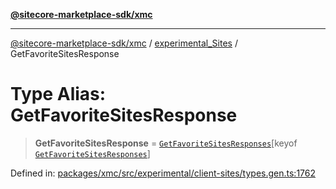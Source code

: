 [**@sitecore-marketplace-sdk/xmc**](../../../../README.md)

***

[@sitecore-marketplace-sdk/xmc](../../../../README.md) / [experimental\_Sites](../README.md) / GetFavoriteSitesResponse

# Type Alias: GetFavoriteSitesResponse

> **GetFavoriteSitesResponse** = [`GetFavoriteSitesResponses`](GetFavoriteSitesResponses.md)\[keyof [`GetFavoriteSitesResponses`](GetFavoriteSitesResponses.md)\]

Defined in: [packages/xmc/src/experimental/client-sites/types.gen.ts:1762](https://github.com/Sitecore/marketplace-sdk/blob/main/packages/xmc/src/experimental/client-sites/types.gen.ts#L1762)
